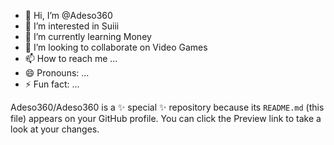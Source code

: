 - 👋 Hi, I’m @Adeso360
- 👀 I’m interested in Suiii
- 🌱 I’m currently learning Money
- 💞️ I’m looking to collaborate on Video Games
- 📫 How to reach me ...
- 😄 Pronouns: ...
- ⚡ Fun fact: ...
  
Adeso360/Adeso360 is a ✨ special ✨ repository because its `README.md` (this file) appears on your GitHub profile.
You can click the Preview link to take a look at your changes.
